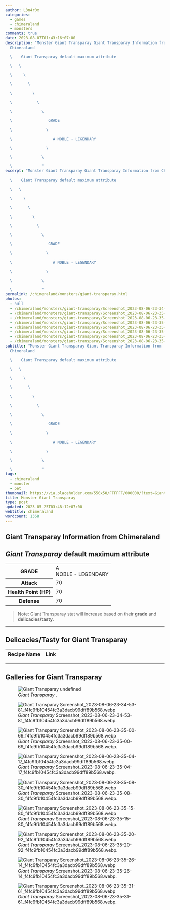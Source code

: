 ```yaml
---
author: L3n4r0x
categories:
  - games
  - chimeraland
  - monsters
comments: true
date: 2023-08-07T01:43:16+07:00
description: "Monster Giant Transparay Giant Transparay Information from
  Chimeraland

  \    Giant Transparay default maximum attribute

  \   \ 

  \     \ 

  \       \ 

  \         \ 

  \           \ 

  \             \ 

  \                GRADE

  \               \ 

  \                  A NOBLE - LEGENDARY

  \               \ 

  \             \ 

  \             "
excerpt: "Monster Giant Transparay Giant Transparay Information from Chimeraland

  \    Giant Transparay default maximum attribute

  \   \ 

  \     \ 

  \       \ 

  \         \ 

  \           \ 

  \             \ 

  \                GRADE

  \               \ 

  \                  A NOBLE - LEGENDARY

  \               \ 

  \             \ 

  \             "
permalink: /chimeraland/monsters/giant-transparay.html
photos:
  - null
  - /chimeraland/monsters/giant-transparay/Screenshot_2023-08-06-23-34-53-81_f4fc9fb10454fc3a3dacb99dff89b568.webp
  - /chimeraland/monsters/giant-transparay/Screenshot_2023-08-06-23-35-00-69_f4fc9fb10454fc3a3dacb99dff89b568.webp
  - /chimeraland/monsters/giant-transparay/Screenshot_2023-08-06-23-35-04-17_f4fc9fb10454fc3a3dacb99dff89b568.webp
  - /chimeraland/monsters/giant-transparay/Screenshot_2023-08-06-23-35-08-30_f4fc9fb10454fc3a3dacb99dff89b568.webp
  - /chimeraland/monsters/giant-transparay/Screenshot_2023-08-06-23-35-15-80_f4fc9fb10454fc3a3dacb99dff89b568.webp
  - /chimeraland/monsters/giant-transparay/Screenshot_2023-08-06-23-35-20-92_f4fc9fb10454fc3a3dacb99dff89b568.webp
  - /chimeraland/monsters/giant-transparay/Screenshot_2023-08-06-23-35-26-14_f4fc9fb10454fc3a3dacb99dff89b568.webp
  - /chimeraland/monsters/giant-transparay/Screenshot_2023-08-06-23-35-31-61_f4fc9fb10454fc3a3dacb99dff89b568.webp
subtitle: "Monster Giant Transparay Giant Transparay Information from
  Chimeraland

  \    Giant Transparay default maximum attribute

  \   \ 

  \     \ 

  \       \ 

  \         \ 

  \           \ 

  \             \ 

  \                GRADE

  \               \ 

  \                  A NOBLE - LEGENDARY

  \               \ 

  \             \ 

  \             "
tags:
  - chimeraland
  - monster
  - pet
thumbnail: https://via.placeholder.com/550x50/FFFFFF/000000/?text=Giant Transparay
title: Monster Giant Transparay
type: post
updated: 2023-05-25T03:48:12+07:00
webtitle: chimeraland
wordcount: 1368
---
```


<link
  rel="stylesheet"
  href="https://rawcdn.githack.com/dimaslanjaka/Web-Manajemen/870a349/css/bootstrap-5-3-0-alpha3-wrapper.css"
/>
<section id="bootstrap-wrapper">
  <div data-bs-theme="dark">
    <h2>Giant Transparay Information from Chimeraland</h2>
    <h2 id="attribute"><i>Giant Transparay</i> default maximum attribute</h2>
    <div class="row">
      <div class="col mb-2">
        <div class="card">
          <div class="card-body">
            <table>
              <tr>
                <th>GRADE</th>
                <td>
                  A <br /><span class="text-warning">NOBLE - LEGENDARY</span>
                </td>
              </tr>
              <tr>
                <th>Attack</th>
                <td>70</td>
              </tr>
              <tr>
                <th>Health Point (HP)</th>
                <td>70</td>
              </tr>
              <tr>
                <th>Defense</th>
                <td>70</td>
              </tr>
            </table>
          </div>
        </div>
      </div>
    </div>
    <blockquote class="bd-callout bd-callout-warning">
      Note: Giant Transparay stat will increase based on their <b>grade</b> and
      <b>delicacies/tasty</b>.
    </blockquote>
    <hr />
    <h2 id="delicacies">Delicacies/Tasty for Giant Transparay</h2>
    <div class="card">
      <div class="card-body">
        <div class="table-responsive">
          <table class="table table-striped">
            <thead>
              <tr>
                <th>Recipe Name</th>
                <th>Link</th>
              </tr>
            </thead>
            <tbody></tbody>
          </table>
        </div>
      </div>
    </div>
    <hr />
    <div id="gallery">
      <h2>Galleries for Giant Transparay</h2>
      <div class="row">
        <div class="col-lg-6 col-12">
          <figure>
            <img
              src="https://www.webmanajemen.com/undefined"
              alt="Giant Transparay undefined"
            />
            <figcaption style="word-wrap: break-word">
              <i>Giant Transparay</i> .
            </figcaption>
          </figure>
        </div>
        <div class="col-lg-6 col-12">
          <figure>
            <img
              src="https://www.webmanajemen.com/chimeraland/monsters/giant-transparay/Screenshot_2023-08-06-23-34-53-81_f4fc9fb10454fc3a3dacb99dff89b568.webp"
              alt="Giant Transparay Screenshot_2023-08-06-23-34-53-81_f4fc9fb10454fc3a3dacb99dff89b568.webp"
            />
            <figcaption style="word-wrap: break-word">
              <i>Giant Transparay</i>
              Screenshot_2023-08-06-23-34-53-81_f4fc9fb10454fc3a3dacb99dff89b568.webp.
            </figcaption>
          </figure>
        </div>
        <div class="col-lg-6 col-12">
          <figure>
            <img
              src="https://www.webmanajemen.com/chimeraland/monsters/giant-transparay/Screenshot_2023-08-06-23-35-00-69_f4fc9fb10454fc3a3dacb99dff89b568.webp"
              alt="Giant Transparay Screenshot_2023-08-06-23-35-00-69_f4fc9fb10454fc3a3dacb99dff89b568.webp"
            />
            <figcaption style="word-wrap: break-word">
              <i>Giant Transparay</i>
              Screenshot_2023-08-06-23-35-00-69_f4fc9fb10454fc3a3dacb99dff89b568.webp.
            </figcaption>
          </figure>
        </div>
        <div class="col-lg-6 col-12">
          <figure>
            <img
              src="https://www.webmanajemen.com/chimeraland/monsters/giant-transparay/Screenshot_2023-08-06-23-35-04-17_f4fc9fb10454fc3a3dacb99dff89b568.webp"
              alt="Giant Transparay Screenshot_2023-08-06-23-35-04-17_f4fc9fb10454fc3a3dacb99dff89b568.webp"
            />
            <figcaption style="word-wrap: break-word">
              <i>Giant Transparay</i>
              Screenshot_2023-08-06-23-35-04-17_f4fc9fb10454fc3a3dacb99dff89b568.webp.
            </figcaption>
          </figure>
        </div>
        <div class="col-lg-6 col-12">
          <figure>
            <img
              src="https://www.webmanajemen.com/chimeraland/monsters/giant-transparay/Screenshot_2023-08-06-23-35-08-30_f4fc9fb10454fc3a3dacb99dff89b568.webp"
              alt="Giant Transparay Screenshot_2023-08-06-23-35-08-30_f4fc9fb10454fc3a3dacb99dff89b568.webp"
            />
            <figcaption style="word-wrap: break-word">
              <i>Giant Transparay</i>
              Screenshot_2023-08-06-23-35-08-30_f4fc9fb10454fc3a3dacb99dff89b568.webp.
            </figcaption>
          </figure>
        </div>
        <div class="col-lg-6 col-12">
          <figure>
            <img
              src="https://www.webmanajemen.com/chimeraland/monsters/giant-transparay/Screenshot_2023-08-06-23-35-15-80_f4fc9fb10454fc3a3dacb99dff89b568.webp"
              alt="Giant Transparay Screenshot_2023-08-06-23-35-15-80_f4fc9fb10454fc3a3dacb99dff89b568.webp"
            />
            <figcaption style="word-wrap: break-word">
              <i>Giant Transparay</i>
              Screenshot_2023-08-06-23-35-15-80_f4fc9fb10454fc3a3dacb99dff89b568.webp.
            </figcaption>
          </figure>
        </div>
        <div class="col-lg-6 col-12">
          <figure>
            <img
              src="https://www.webmanajemen.com/chimeraland/monsters/giant-transparay/Screenshot_2023-08-06-23-35-20-92_f4fc9fb10454fc3a3dacb99dff89b568.webp"
              alt="Giant Transparay Screenshot_2023-08-06-23-35-20-92_f4fc9fb10454fc3a3dacb99dff89b568.webp"
            />
            <figcaption style="word-wrap: break-word">
              <i>Giant Transparay</i>
              Screenshot_2023-08-06-23-35-20-92_f4fc9fb10454fc3a3dacb99dff89b568.webp.
            </figcaption>
          </figure>
        </div>
        <div class="col-lg-6 col-12">
          <figure>
            <img
              src="https://www.webmanajemen.com/chimeraland/monsters/giant-transparay/Screenshot_2023-08-06-23-35-26-14_f4fc9fb10454fc3a3dacb99dff89b568.webp"
              alt="Giant Transparay Screenshot_2023-08-06-23-35-26-14_f4fc9fb10454fc3a3dacb99dff89b568.webp"
            />
            <figcaption style="word-wrap: break-word">
              <i>Giant Transparay</i>
              Screenshot_2023-08-06-23-35-26-14_f4fc9fb10454fc3a3dacb99dff89b568.webp.
            </figcaption>
          </figure>
        </div>
        <div class="col-lg-6 col-12">
          <figure>
            <img
              src="https://www.webmanajemen.com/chimeraland/monsters/giant-transparay/Screenshot_2023-08-06-23-35-31-61_f4fc9fb10454fc3a3dacb99dff89b568.webp"
              alt="Giant Transparay Screenshot_2023-08-06-23-35-31-61_f4fc9fb10454fc3a3dacb99dff89b568.webp"
            />
            <figcaption style="word-wrap: break-word">
              <i>Giant Transparay</i>
              Screenshot_2023-08-06-23-35-31-61_f4fc9fb10454fc3a3dacb99dff89b568.webp.
            </figcaption>
          </figure>
        </div>
      </div>
    </div>
  </div>
</section>